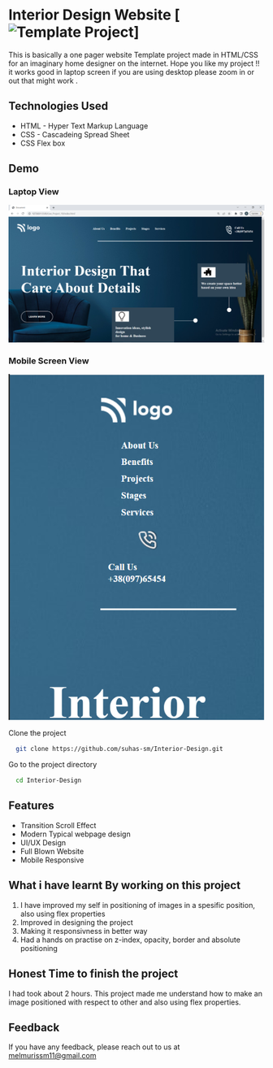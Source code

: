# Interior Design Website [![Template Project](https://img.shields.io/badge/Technologies%20-HTML%2FCSS-brightgreen)]

This is basically a one pager website Template project made in HTML/CSS for an imaginary home designer on the internet.
Hope you like my project !! it works good in laptop screen if you are using desktop please zoom in or out that might work .

## Technologies Used
  - HTML - Hyper Text Markup Language
  - CSS - Cascadeing Spread Sheet
  - CSS Flex box

## Demo
### Laptop View
![page-img](./images/page_img.PNG)

### Mobile Screen View
![responsive_screen-1](./images/responsive_1.PNG)

Clone the project

```bash
  git clone https://github.com/suhas-sm/Interior-Design.git
```

Go to the project directory

```bash
  cd Interior-Design
```
## Features

- Transition Scroll Effect
- Modern Typical webpage design
- UI/UX Design
- Full Blown Website
- Mobile Responsive

## What i have learnt By working on this project
1. I have improved my self in positioning of images in a spesific position, also using flex properties
2. Improved in designing the project
3. Making it responsivness in better way
4. Had a hands on practise on z-index, opacity, border and absolute positioning

## Honest Time to finish the project

I had took about 2 hours. This project made me understand how to make an image positioned with respect to other and also using flex properties.

## Feedback

If you have any feedback, please reach out to us at melmurissm11@gmail.com
